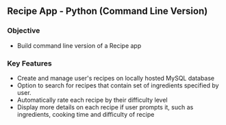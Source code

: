 ## Recipe App - Python (Command Line Version)

### Objective

- Build command line version of a Recipe app

### Key Features

- Create and manage user's recipes on locally hosted MySQL database
- Option to search for recipes that contain set of ingredients specified by user.
- Automatically rate each recipe by their difficulty level
- Display more details on each recipe if user prompts it, such as ingredients, cooking time and difficulty of recipe
